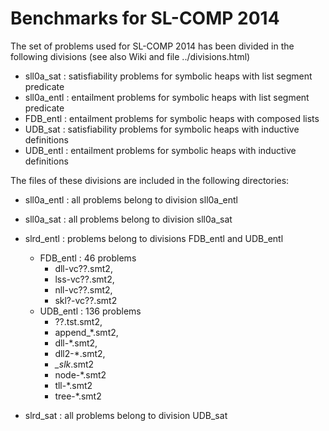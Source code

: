 
Benchmarks for SL-COMP 2014
===========================

The set of problems used for SL-COMP 2014 
has been divided in the following divisions
(see also Wiki and file ../divisions.html)
* sll0a_sat  : satisfiability problems for symbolic heaps with list segment predicate
* sll0a_entl : entailment problems for symbolic heaps with list segment predicate
* FDB_entl   : entailment problems for symbolic heaps with composed lists
* UDB_sat    : satisfiability problems for symbolic heaps with inductive definitions
* UDB_entl   : entailment problems for symbolic heaps with inductive definitions

The files of these divisions are included in the following directories:

* sll0a_entl : all problems belong to division sll0a_entl
* sll0a_sat  : all problems belong to division sll0a_sat
* slrd_entl  : problems belong to divisions FDB_entl and UDB_entl 
  * FDB_entl : 46 problems
    * dll-vc??.smt2, 
    * lss-vc??.smt2, 
    * nll-vc??.smt2, 
    * skl?-vc??.smt2
  * UDB_entl : 136 problems
    * ??.tst.smt2, 
    * append_*.smt2, 
    * dll-*.smt2, 
    * dll2-*.smt2, 
    * *_slk*.smt2
    * node-*.smt2
    * tll-*.smt2
    * tree-*.smt2

* slrd_sat   : all problems belong to division UDB_sat

